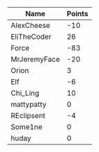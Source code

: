 | Name         | Points |
|--------------|--------|
| AlexCheese   | -10    |
| EliTheCoder  | 26     |
| Force        | -83    |
| MrJeremyFace | -20    |
| Orion        | 3      |
| Elf          | -6     |
| Chi_Ling     | 10     |
| mattypatty   | 0      |
| REclipsent   | -4     |
| Some1ne      | 0      |
| huday        | 0      |